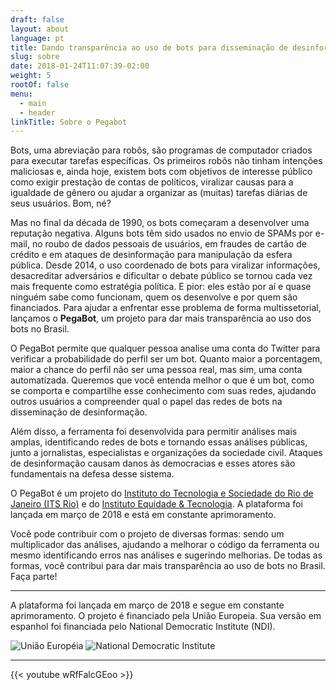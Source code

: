 ```yaml
---
draft: false
layout: about
language: pt
title: Dando transparência ao uso de bots para disseminação de desinformação
slug: sobre
date: 2018-01-24T11:07:39-02:00
weight: 5
rootOf: false
menu:
  - main
  - header
linkTitle: Sobre o Pegabot
---
```

Bots, uma abreviação para robôs, são programas de computador criados para executar tarefas específicas. Os primeiros robôs não tinham intenções maliciosas e, ainda hoje, existem bots com objetivos de interesse público como exigir prestação de contas de políticos, viralizar causas para a igualdade de gênero ou ajudar a organizar as (muitas) tarefas diárias de seus usuários. Bom, né?

Mas no final da década de 1990, os bots começaram a desenvolver uma reputação negativa. Alguns bots têm sido usados no envio de SPAMs por e-mail, no roubo de dados pessoais de usuários, em fraudes de cartão de crédito e em ataques de desinformação para manipulação da esfera pública. Desde 2014, o uso coordenado de bots para viralizar informações, desacreditar adversários e dificultar o debate público se tornou cada vez mais frequente como estratégia política. E pior: eles estão por aí e quase ninguém sabe como funcionam, quem os desenvolve e por quem são financiados. Para ajudar a enfrentar esse problema de forma multissetorial, lançamos o **PegaBot**, um projeto para dar mais transparência ao uso dos bots no Brasil.

O PegaBot permite que qualquer pessoa analise uma conta do Twitter  para verificar  a probabilidade do perfil ser um bot. Quanto maior a porcentagem, maior a chance do perfil não ser uma pessoa real, mas sim, uma conta automatizada. Queremos que você entenda melhor o que é um bot, como se comporta e compartilhe esse conhecimento com suas redes, ajudando outros usuários a compreender qual o papel das redes de bots na disseminação de desinformação.

Além disso, a ferramenta foi desenvolvida para permitir análises mais amplas, identificando redes de bots e tornando essas análises públicas, junto a jornalistas, especialistas e organizações da sociedade civil. Ataques de desinformação causam danos às democracias e esses atores são fundamentais na defesa desse sistema.

O PegaBot é um projeto do [Instituto do Tecnologia e Sociedade do Rio de Janeiro (ITS Rio)](https://itsrio.org/) e do [Instituto Equidade &amp; Tecnologia](http://tecnologiaequidade.org.br/). A plataforma foi lançada em março de 2018 e está em constante aprimoramento.

Você pode contribuir com o projeto de diversas formas: sendo um multiplicador das análises, ajudando a melhorar o código da ferramenta ou mesmo identificando erros nas análises e sugerindo melhorias. De todas as formas, você contribui para dar mais transparência ao uso de bots no Brasil. Faça parte!

- - -

A plataforma foi lançada em março de 2018 e segue em constante aprimoramento. O projeto é financiado pela União Europeia. Sua versão em espanhol foi financiada pelo National Democratic Institute (NDI).

![União Européia](/assets/images/logos/Flag_of_Europe.svg)
![National Democratic Institute](/assets/images/logos/NDI.svg)

- - -

{{< youtube wRfFalcGEoo >}}